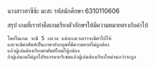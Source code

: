 นางสาวฮาซีซ๊ะ มะสะ รหัสนักศึกษา 6310110606

สรุป
    เกมที่เราทำคือเกมเรียงตัวอักษรให้มีความหมายตรงกับคำใบ้

    โดยในเกม จะมี 5 เลเวล แต่ละเลเวลเราจะมีคำใบ้ให้ 
    และจะมีคำศัพท์เป็นภาษาอังกฤษที่มีความหายไม่ถูกต้อง 
    แล้วผู้เล่นต้องเรียงคำศัพท์ใหม่ใหู้กต้อง 
    ถ้าผู้เล่นกดไม่ถูกโปรแกรมจะรีเซตแล้วผู้เล่นต้องเรียงใหม่จนกว่าจะถูก
